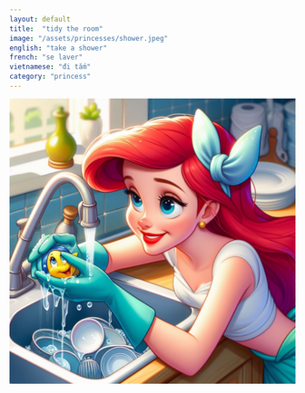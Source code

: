 ```yaml
---
layout: default
title:  "tidy the room"
image: "/assets/princesses/shower.jpeg"
english: "take a shower"
french: "se laver"
vietnamese: "đi tắm"
category: "princess"
---
```


![shower](/assets/princesses/shower.jpeg)
